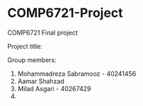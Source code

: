 # COMP6721-Project
COMP6721 Final project

Project title:

Group members:
1. Mohammadreza Sabramooz - 40241456
2. Aamar Shahzad
3. Milad Asgari - 40267429
4.

